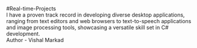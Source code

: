 #Real-time-Projects
<br>
I have a proven track record in developing diverse desktop applications, ranging from text editors and web browsers to text-to-speech applications and image processing tools, showcasing a versatile skill set in C# development.
<br>
Author - Vishal Markad
